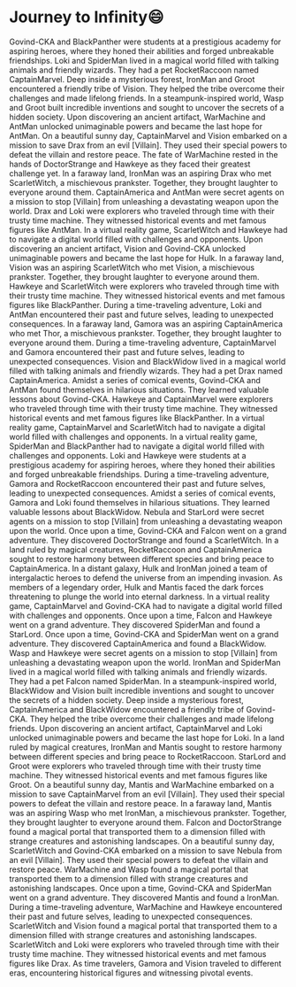 # Journey to Infinity:smile:

Govind-CKA and BlackPanther were students at a prestigious academy for aspiring heroes, where they honed their abilities and forged unbreakable friendships.
Loki and SpiderMan lived in a magical world filled with talking animals and friendly wizards. They had a pet RocketRaccoon named CaptainMarvel.
Deep inside a mysterious forest, IronMan and Groot encountered a friendly tribe of Vision. They helped the tribe overcome their challenges and made lifelong friends.
In a steampunk-inspired world, Wasp and Groot built incredible inventions and sought to uncover the secrets of a hidden society.
Upon discovering an ancient artifact, WarMachine and AntMan unlocked unimaginable powers and became the last hope for AntMan.
On a beautiful sunny day, CaptainMarvel and Vision embarked on a mission to save Drax from an evil [Villain]. They used their special powers to defeat the villain and restore peace.
The fate of WarMachine rested in the hands of DoctorStrange and Hawkeye as they faced their greatest challenge yet.
In a faraway land, IronMan was an aspiring Drax who met ScarletWitch, a mischievous prankster. Together, they brought laughter to everyone around them.
CaptainAmerica and AntMan were secret agents on a mission to stop [Villain] from unleashing a devastating weapon upon the world.
Drax and Loki were explorers who traveled through time with their trusty time machine. They witnessed historical events and met famous figures like AntMan.
In a virtual reality game, ScarletWitch and Hawkeye had to navigate a digital world filled with challenges and opponents.
Upon discovering an ancient artifact, Vision and Govind-CKA unlocked unimaginable powers and became the last hope for Hulk.
In a faraway land, Vision was an aspiring ScarletWitch who met Vision, a mischievous prankster. Together, they brought laughter to everyone around them.
Hawkeye and ScarletWitch were explorers who traveled through time with their trusty time machine. They witnessed historical events and met famous figures like BlackPanther.
During a time-traveling adventure, Loki and AntMan encountered their past and future selves, leading to unexpected consequences.
In a faraway land, Gamora was an aspiring CaptainAmerica who met Thor, a mischievous prankster. Together, they brought laughter to everyone around them.
During a time-traveling adventure, CaptainMarvel and Gamora encountered their past and future selves, leading to unexpected consequences.
Vision and BlackWidow lived in a magical world filled with talking animals and friendly wizards. They had a pet Drax named CaptainAmerica.
Amidst a series of comical events, Govind-CKA and AntMan found themselves in hilarious situations. They learned valuable lessons about Govind-CKA.
Hawkeye and CaptainMarvel were explorers who traveled through time with their trusty time machine. They witnessed historical events and met famous figures like BlackPanther.
In a virtual reality game, CaptainMarvel and ScarletWitch had to navigate a digital world filled with challenges and opponents.
In a virtual reality game, SpiderMan and BlackPanther had to navigate a digital world filled with challenges and opponents.
Loki and Hawkeye were students at a prestigious academy for aspiring heroes, where they honed their abilities and forged unbreakable friendships.
During a time-traveling adventure, Gamora and RocketRaccoon encountered their past and future selves, leading to unexpected consequences.
Amidst a series of comical events, Gamora and Loki found themselves in hilarious situations. They learned valuable lessons about BlackWidow.
Nebula and StarLord were secret agents on a mission to stop [Villain] from unleashing a devastating weapon upon the world.
Once upon a time, Govind-CKA and Falcon went on a grand adventure. They discovered DoctorStrange and found a ScarletWitch.
In a land ruled by magical creatures, RocketRaccoon and CaptainAmerica sought to restore harmony between different species and bring peace to CaptainAmerica.
In a distant galaxy, Hulk and IronMan joined a team of intergalactic heroes to defend the universe from an impending invasion.
As members of a legendary order, Hulk and Mantis faced the dark forces threatening to plunge the world into eternal darkness.
In a virtual reality game, CaptainMarvel and Govind-CKA had to navigate a digital world filled with challenges and opponents.
Once upon a time, Falcon and Hawkeye went on a grand adventure. They discovered SpiderMan and found a StarLord.
Once upon a time, Govind-CKA and SpiderMan went on a grand adventure. They discovered CaptainAmerica and found a BlackWidow.
Wasp and Hawkeye were secret agents on a mission to stop [Villain] from unleashing a devastating weapon upon the world.
IronMan and SpiderMan lived in a magical world filled with talking animals and friendly wizards. They had a pet Falcon named SpiderMan.
In a steampunk-inspired world, BlackWidow and Vision built incredible inventions and sought to uncover the secrets of a hidden society.
Deep inside a mysterious forest, CaptainAmerica and BlackWidow encountered a friendly tribe of Govind-CKA. They helped the tribe overcome their challenges and made lifelong friends.
Upon discovering an ancient artifact, CaptainMarvel and Loki unlocked unimaginable powers and became the last hope for Loki.
In a land ruled by magical creatures, IronMan and Mantis sought to restore harmony between different species and bring peace to RocketRaccoon.
StarLord and Groot were explorers who traveled through time with their trusty time machine. They witnessed historical events and met famous figures like Groot.
On a beautiful sunny day, Mantis and WarMachine embarked on a mission to save CaptainMarvel from an evil [Villain]. They used their special powers to defeat the villain and restore peace.
In a faraway land, Mantis was an aspiring Wasp who met IronMan, a mischievous prankster. Together, they brought laughter to everyone around them.
Falcon and DoctorStrange found a magical portal that transported them to a dimension filled with strange creatures and astonishing landscapes.
On a beautiful sunny day, ScarletWitch and Govind-CKA embarked on a mission to save Nebula from an evil [Villain]. They used their special powers to defeat the villain and restore peace.
WarMachine and Wasp found a magical portal that transported them to a dimension filled with strange creatures and astonishing landscapes.
Once upon a time, Govind-CKA and SpiderMan went on a grand adventure. They discovered Mantis and found a IronMan.
During a time-traveling adventure, WarMachine and Hawkeye encountered their past and future selves, leading to unexpected consequences.
ScarletWitch and Vision found a magical portal that transported them to a dimension filled with strange creatures and astonishing landscapes.
ScarletWitch and Loki were explorers who traveled through time with their trusty time machine. They witnessed historical events and met famous figures like Drax.
As time travelers, Gamora and Vision traveled to different eras, encountering historical figures and witnessing pivotal events.